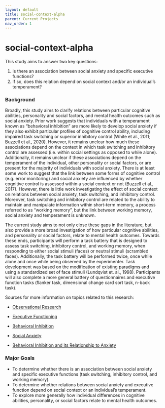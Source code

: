 ```yaml
---
layout: default
title: social-context-alpha
parent: Current Projects
nav_order: 1
---
```


# social-context-alpha

This study aims to answer two key questions:
1. Is there an association between social anxiety and specific executive functions?
2. If so, does this relation depend on social context and/or an individual’s temperament?

### Background

Broadly, this study aims to clarify relations between particular cognitive abilities, personality and social factors, and mental health outcomes such as social anxiety. Prior work suggests that individuals with a temperament known as “behavioral inhibition” are more likely to develop social anxiety if they also exhibit particular profiles of cognitive control ability, including impaired task switching or superior inhibitory control (White et al., 2011; Buzzell et al., 2020). However, it remains unclear how much these associations depend on the context in which task switching and inhibitory control are assessed (i.e. within social settings as opposed to while alone). Additionally, it remains unclear if these associations depend on the temperament of the individual, other personality or social factors, or are present for the majority of individuals with social anxiety. There is at least some work to suggest that the link between some forms of cognitive control (e.g. error monitoring) and social anxiety are influenced by whether cognitive control is assessed within a social context or not (Buzzell et al., 2017). However, there is little work investigating the effect of social context on relations between social anxiety, task switching, and inhibitory control. Moreover, task switching and inhibitory control are related to the ability to maintain and manipulate information within short-term memory, a process referred to as “working memory”, but the link between working memory, social anxiety and temperament is unknown. 

The current study aims to not only close these gaps in the literature, but also provide a more broad investigation of how particular cognitive abilities, and personality or social factors, relate to mental health outcomes. Towards these ends, participants will perform a task battery that is designed to assess task switching, inhibitory control, and working memory, when responding to either social stimuli (faces) or neutral stimuli (scrambled faces). Additionally, the task battery will be performed twice, once while alone and once while being observed by the experimenter. Task development was based on the modification of existing paradigms and using a standardized set of face stimuli (Lundqvist et. al., 1998). Participants will also complete a more general battery of questionnaires and executive function tasks (flanker task, dimensional change card sort task, n-back task).

Sources for more information on topics related to this research:

* [Observational Research](https://opentext.wsu.edu/carriecuttler/chapter/observational-research/)

* [Executive Functioning](http://www.ldonline.org/article/29122/)
	
* [Behavioral Inhibition](https://link.springer.com/referenceworkentry/10.1007%2F978-1-4419-1005-9_1093)
	
* [Social Anxiety](https://www.nimh.nih.gov/health/publications/social-anxiety-disorder-more-than-just-shyness)

* [Behavioral Inhibition and its Relationship to Anxiety](https://www.ncbi.nlm.nih.gov/pmc/articles/PMC2724161/)

### Major Goals

* To determine whether there is an association between social anxiety and specific executive functions (task switching, inhibitory control, and working memory).
* To determine whether relations between social anxiety and executive function depend on social context or an individual’s temperament.
* To explore more generally how individual differences in cognitive abilities, personality, or social factors relate to mental health outcomes.
